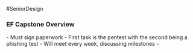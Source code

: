 #SeniorDesign
<h3> EF Capstone Overview </h3>
- Must sign paperwork
- First task is the pentest with the second being a phishing test
- Will meet every week, discussing milestones
- 